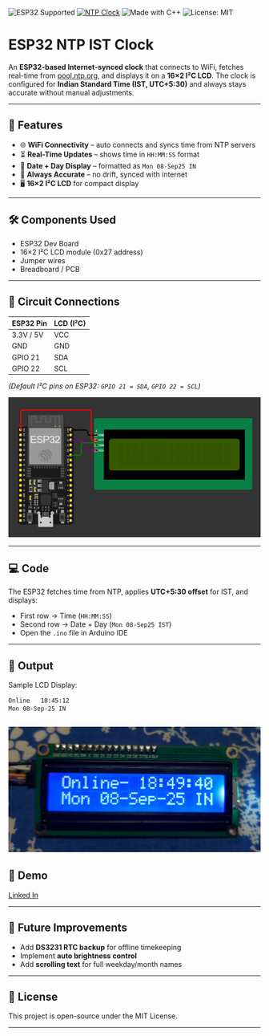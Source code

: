 ![ESP32 Supported](https://img.shields.io/badge/ESP32-Supported-blue?logo=espressif)
[![NTP Clock](https://img.shields.io/badge/topic-ntp--clock-blue)](https://github.com/topics/ntp-clock)
![Made with C++](https://img.shields.io/badge/Made%20with-C++-orange?logo=cplusplus)
![License: MIT](https://img.shields.io/badge/License-MIT-green.svg)
# ESP32 NTP IST Clock 

An **ESP32-based Internet-synced clock** that connects to WiFi, fetches real-time from [pool.ntp.org](https://www.ntppool.org/), and displays it on a **16×2 I²C LCD**.
The clock is configured for **Indian Standard Time (IST, UTC+5:30)** and always stays accurate without manual adjustments.

---

## 📌 Features

* 🌐 **WiFi Connectivity** – auto connects and syncs time from NTP servers
* ⏳ **Real-Time Updates** – shows time in `HH:MM:SS` format
* 📅 **Date + Day Display** – formatted as `Mon 08-Sep25 IN`
* 🔋 **Always Accurate** – no drift, synced with internet
* 🖥️ **16×2 I²C LCD** for compact display

---

## 🛠️ Components Used

* ESP32 Dev Board
* 16×2 I²C LCD module (0x27 address)
* Jumper wires
* Breadboard / PCB

---

## 🔌 Circuit Connections

| ESP32 Pin | LCD (I²C) |
| --------- | --------- |
| 3.3V / 5V | VCC       |
| GND       | GND       |
| GPIO 21   | SDA       |
| GPIO 22   | SCL       |

*(Default I²C pins on ESP32: `GPIO 21 = SDA`, `GPIO 22 = SCL`)*

![image alt](images/clock-circuit.png)

---

## 💻 Code

The ESP32 fetches time from NTP, applies **UTC+5:30 offset** for IST, and displays:

* First row → Time (`HH:MM:SS`)
* Second row → Date + Day (`Mon 08-Sep25 IST`)
* Open the `.ino` file in Arduino IDE

---

## 📸 Output

Sample LCD Display:

```
Online   18:45:12
Mon 08-Sep-25 IN
```
![image alt](images/ntp-clock-display.jpg)
---

## 📸 Demo

[Linked In](link)

---
## 🚀 Future Improvements

* Add **DS3231 RTC backup** for offline timekeeping
* Implement **auto brightness control**
* Add **scrolling text** for full weekday/month names

---

## 🔖 License

This project is open-source under the MIT License.

---
